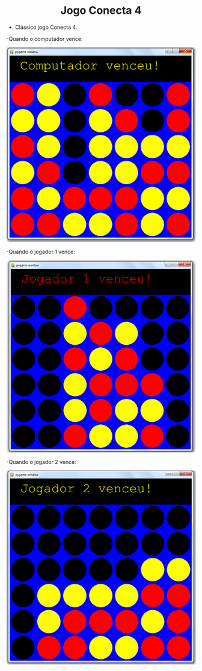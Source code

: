 <h1 align="center">Jogo Conecta 4</h1>

- Clássico jogo Conecta 4.

-Quando o computador vence:

![Screenshot](https://github.com/AndrewVargas1991/Jogo-Conecta-4/blob/main/imagens/Tela%20computador%20venceu.png)

-Quando o jogador 1 vence:

![Screenshot](https://github.com/AndrewVargas1991/Jogo-Conecta-4/blob/main/imagens/Tela%20jogador%201%20venceu.png)

-Quando o jogador 2 vence:

![Screenshot](https://github.com/AndrewVargas1991/Jogo-Conecta-4/blob/main/imagens/Tela%20jogador%202%20venceu.png)
